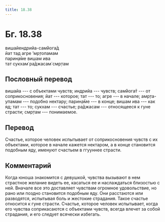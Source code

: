 ```yaml
---
title: 18.38
---
```


# Бг. 18.38
вишайендрийа-сам̇йога̄д<br/>
йат тад агре ’мр̣топамам<br/>
парин̣а̄ме вишам ива<br/>
тат сукхам̇ ра̄джасам̇ смр̣там
## Пословный перевод

вишайа --- с объектами чувств; индрийа --- чувств; сам̇йога̄т --- от
соприкосновения; йат --- которое; тат --- то; агре --- в начале;
амр̣та-упамам --- подобно нектару; парин̣а̄ме --- в конце; вишам ива ---
как яд; тат --- то; сукхам --- счастье; ра̄джасам --- относящееся к гуне
страсти; смр̣там --- понимаемое.

## Перевод

Счастье, которое человек испытывает от соприкосновения чувств с их
объектами, которое в начале кажется нектаром, а в конце становится
подобным яду, именуют счастьем в ггууннее страсти.

## Комментарий

Когда юноша знакомится с девушкой, чувства вызывают в нем страстное
желание видеть ее, касаться ее и наслаждаться близостью с ней. Вначале
все это доставляет чувствам огромное удовольствие, но рано или поздно
становится подобным яду. Они расстаются или разводятся, испытывая боль и
жестокие страдания. Такое счастье относится к гуне страсти. Счастье,
которое человек испытывает, когда его чувства соприкасаются с объектами
чувств, всегда влечет за собой страдания, и его следует всячески
избегать.
